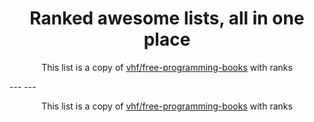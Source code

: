 <h1 align="center">
Ranked awesome lists, all in one place
</h1>
<p align="center">
	This list is a copy of <a href="vhf/free-programming-books">vhf/free-programming-books</a> with ranks
</p>
---
---
<p align="center">
	This list is a copy of <a href="vhf/free-programming-books">vhf/free-programming-books</a> with ranks
</p>

<script>
  (function(i,s,o,g,r,a,m){i['GoogleAnalyticsObject']=r;i[r]=i[r]||function(){
  (i[r].q=i[r].q||[]).push(arguments)},i[r].l=1*new Date();a=s.createElement(o),
  m=s.getElementsByTagName(o)[0];a.async=1;a.src=g;m.parentNode.insertBefore(a,m)
  })(window,document,'script','https://www.google-analytics.com/analytics.js','ga');

  ga('create', 'UA-100705027-1', 'auto');
  ga('send', 'pageview');

</script>
